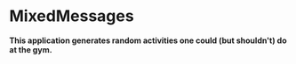 # MixedMessages 
**This application generates random activities one could (but shouldn't) do at the gym.**